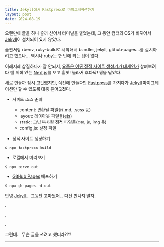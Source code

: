 ```yaml
---
title: Jekyll에서 Fastpress로 마이그레이션하기
layout: post
date: 2024-08-19
---
```


오랜만에 글을 하나 쓸까 싶어서 터미널을 열었는데,
그 동안 컴터와 OS가 바뀌어서 [Jekyll]이 설치되어 있지 않았다.

습관처럼 rbenv, ruby-build로 시작해서 bundler, jekyll, github-pages...을 설치하려고 했으나...
역시나 ruby는 한 번에 되는 법이 없다.

이래저래 삽질하다가 잘 안되서,
[요즘은 어떤 정적 사이트 생성기가 대세인가](https://jamstack.org/generators/) 살펴보려다
맨 위에 있는 [Next.js](https://nextjs.org/)를 보고 흠칫! 놀라서 후다닥! 탭을 닫았다.

새로 만들까 잠시 고민했지만,
예전에 만들다만 [Fastpress]를 가져다가 [Jekyll] 마이그레이션만 할 수 있도록 대충 뜯어고쳤다.

* 사이트 소스 준비
  - content: 변환될 파일들(.md, .scss 등)
  - layout: 레이아웃 파일들([ejs](https://ejs.co/))
  - static: 그냥 복사될 정적 파일들(css, js, img 등)
  - config.js: 설정 파일

* 정적 사이트 생성하기
```console
$ npx fastpress build
```

* 로컬에서 미리보기
```console
$ npx serve out
```

* [GitHub Pages] 배포하기
```console
$ npx gh-pages -d out
```

안녕 [Jekyll]... 그동안 고마웠어... 다신 만나지 말자.

.

.

.

그런데... 무슨 글을 쓰려고 했더라???

---
[Jekyll]: https://jekyllrb.com/
[Fastpress]: https://github.com/iolo/fastpress/
[GitHub Pages]: https://pages.github.com/

